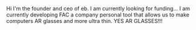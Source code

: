 Hi I'm the founder and ceo of eb. I am currently looking for funding... I am currently developing FAC a company personal tool that allows us to make computers AR glasses and more ultra thin. YES AR GLASSES!!!
<!---
1tuee/1tuee is a ✨ special ✨ repository because its `README.md` (this file) appears on your GitHub profile.
You can click the Preview link to take a look at your changes.
--->
